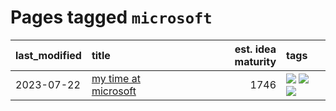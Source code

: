 # Pages tagged `microsoft`

|last_modified|title|est. idea maturity|tags
|:---|:---|---:|:---|
|2023-07-22|[my time at microsoft](../my_time_at_microsoft.md)|1746|[![](https://img.shields.io/badge/tag-amazon-957448)](../tags/amazon.md) [![](https://img.shields.io/badge/tag-autobiographical-936135)](../tags/autobiographical.md) [![](https://img.shields.io/badge/tag-microsoft-deeba9)](../tags/microsoft.md)|